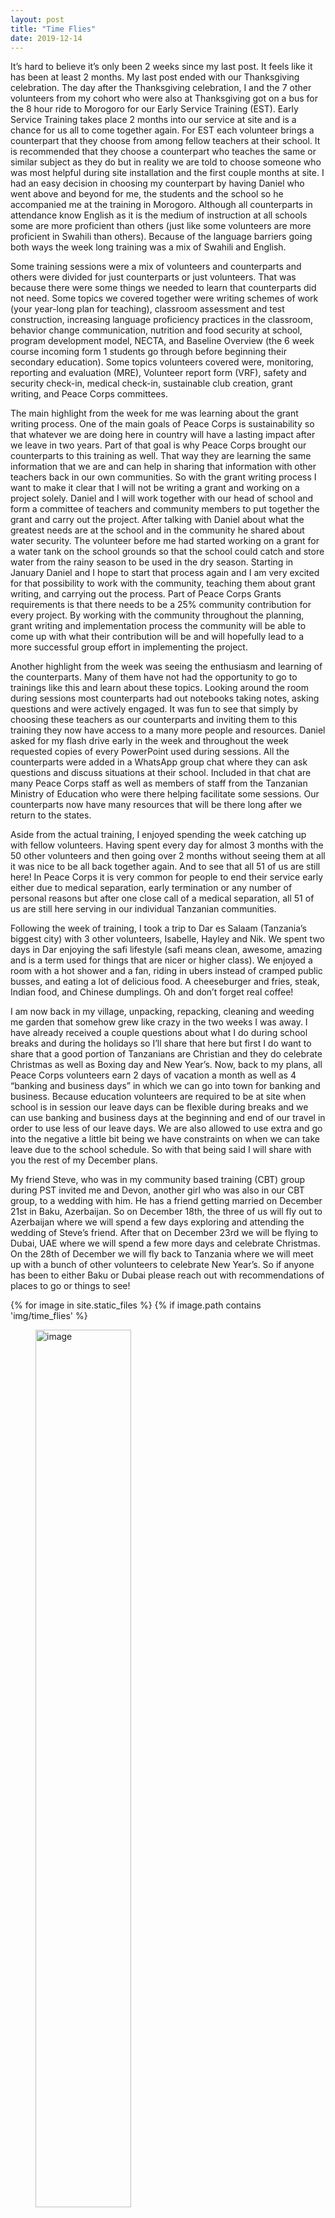 ```yaml
---
layout: post
title: "Time Flies"
date: 2019-12-14
---
```



It’s hard to believe it’s only been 2 weeks since my last post. It feels like it has been at least 2 months. My last post ended with our Thanksgiving celebration. The day after the Thanksgiving celebration, I and the 7 other volunteers from my cohort who were also at Thanksgiving got on a bus for the 8 hour ride to Morogoro for our Early Service Training (EST). Early Service Training takes place 2 months into our service at site and is a chance for us all to come together again. For EST each volunteer brings a counterpart that they choose from among fellow teachers at their school. It is recommended that they choose a counterpart who teaches the same or similar subject as they do but in reality we are told to choose someone who was most helpful during site installation and the first couple months at site. I had an easy decision in choosing my counterpart by having Daniel who went above and beyond for me, the students and the school so he accompanied me at the training in Morogoro. Although all counterparts in attendance know English as it is the medium of instruction at all schools some are more proficient than others (just like some volunteers are more proficient in Swahili than others). Because of the language barriers going both ways the week long training was a mix of Swahili and English. 



Some training sessions were a mix of volunteers and counterparts and others were divided for just counterparts or just volunteers. That was because there were some things we needed to learn that counterparts did not need. Some topics we covered together were writing schemes of work (your year-long plan for teaching), classroom assessment and test construction, increasing language proficiency practices in the classroom, behavior change communication, nutrition and food security at school, program development model, NECTA, and Baseline Overview (the 6 week course incoming form 1 students go through before beginning their secondary education). Some topics volunteers covered were, monitoring, reporting and evaluation (MRE), Volunteer report form (VRF), safety and security check-in, medical check-in, sustainable club creation, grant writing, and Peace Corps committees. 



The main highlight from the week for me was learning about the grant writing process. One of the main goals of Peace Corps is sustainability so that whatever we are doing here in country will have a lasting impact after we leave in two years. Part of that goal is why Peace Corps brought our counterparts to this training as well. That way they are learning the same information that we are and can help in sharing that information with other teachers back in our own communities. So with the grant writing process I want to make it clear that I will not be writing a grant and working on a project solely. Daniel and I will work together with our head of school and form a committee of teachers and community members to put together the grant and carry out the project. After talking with Daniel about what the greatest needs are at the school and in the community he shared about water security. The volunteer before me had started working on a grant for a water tank on the school grounds so that the school could catch and store water from the rainy season to be used in the dry season. Starting in January Daniel and I hope to start that process again and I am very excited for that possibility to work with the community, teaching them about grant writing, and carrying out the process. Part of Peace Corps Grants requirements is that there needs to be a 25% community contribution for every project. By working with the community throughout the planning, grant writing and implementation process the community will be able to come up with what their contribution will be and will hopefully lead to a more successful group effort in implementing the project. 

Another highlight from the week was seeing the enthusiasm and learning of the counterparts. Many of them have not had the opportunity to go to trainings like this and learn about these topics. Looking around the room during sessions most counterparts had out notebooks taking notes, asking questions and were actively engaged. It was fun to see that simply by choosing these teachers as our counterparts and inviting them to this training they now have access to a many more people and resources. Daniel asked for my flash drive early in the week and throughout the week requested copies of every PowerPoint used during sessions. All the counterparts were added in a WhatsApp group chat where they can ask questions and discuss situations at their school. Included in that chat are many Peace Corps staff as well as members of staff from the Tanzanian Ministry of Education who were there helping facilitate some sessions. Our counterparts now have many resources that will be there long after we return to the states.

Aside from the actual training, I enjoyed spending the week catching up with fellow volunteers. Having spent every day for almost 3 months with the 50 other volunteers and then going over 2 months without seeing them at all it was nice to be all back together again. And to see that all 51 of us are still here! In Peace Corps it is very common for people to end their service early either due to medical separation, early termination or any number of personal reasons but after one close call of a medical separation, all 51 of us are still here serving in our individual Tanzanian communities.



Following the week of training, I took a trip to Dar es Salaam (Tanzania’s biggest city) with 3 other volunteers, Isabelle, Hayley and Nik. We spent two days in Dar enjoying the safi lifestyle (safi means clean, awesome, amazing and is a term used for things that are nicer or higher class). We enjoyed a room with a hot shower and a fan, riding in ubers instead of cramped public busses, and eating a lot of delicious food. A cheeseburger and fries, steak, Indian food, and Chinese dumplings. Oh and don’t forget real coffee! 



I am now back in my village, unpacking, repacking, cleaning and weeding me garden that somehow grew like crazy in the two weeks I was away. I have already received a couple questions about what I do during school breaks and during the holidays so I’ll share that here but first I do want to share that a good portion of Tanzanians are Christian and they do celebrate Christmas as well as Boxing day and New Year’s. Now, back to my plans, all Peace Corps volunteers earn 2 days of vacation a month as well as 4 “banking and business days” in which we can go into town for banking and business. Because education volunteers are required to be at site when school is in session our leave days can be flexible during breaks and we can use banking and business days at the beginning and end of our travel in order to use less of our leave days. We are also allowed to use extra and go into the negative a little bit being we have constraints on when we can take leave due to the school schedule. So with that being said I will share with you the rest of my December plans. 



My friend Steve, who was in my community based training (CBT) group during PST invited me and Devon, another girl who was also in our CBT group, to a wedding with him. He has a friend getting married on December 21st in Baku, Azerbaijan. So on December 18th, the three of us will fly out to Azerbaijan where we will spend a few days exploring and attending the wedding of Steve’s friend. After that on December 23rd we will be flying to Dubai, UAE where we will spend a few more days and celebrate Christmas. On the 28th of December we will fly back to Tanzania where we will meet up with a bunch of other volunteers to celebrate New Year’s. So if anyone has been to either Baku or Dubai please reach out with recommendations of places to go or things to see!

{% for image in site.static_files %}
    {% if image.path contains 'img/time_flies' %}
<figure>
<img src="{{ site.baseurl }}{{ image.path }}" style="width:60%" alt="image"/>
</figure>
    {% endif %}
{% endfor %}
